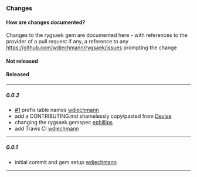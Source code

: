 ### Changes

#### How are changes documented?
Changes to the rygsaek gem are documented here - with references to the provider of a pull request
if any, a reference to any https://github.com/wdiechmann/rygsaek/issues prompting the change

#### Not released



#### Released

----
##### 0.0.2

* [#1](https://github.com/wdiechmann/rygsaek/issues/1) prefix table names [wdiechmann][]
* add a CONTRIBUTING.md shamelessly copy/pasted from [Devise]((https://groups.google.com/group/plataformatec-devise))
* changing the rygsaek.gemspec [ephillips][]
* add Travis CI  [wdiechmann][]

----
##### 0.0.1

* initial commit and gem setup [wdiechmann][]

----

[wdiechmann]: http://github.com/wdiechmann  "Walther Diechmann"
[ephillips]: https://github.com/ep-wac  "Enrique Phillips"

